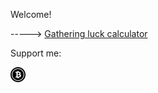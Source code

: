 Welcome!

-----> [Gathering luck calculator](/assets/nw_gathering_luck_calculator.html)

Support me:
<footer>
<a href="https://en.cryptobadges.io/donate/12eAEKU4rgvhLCxvdkxKJYocJdEFRyNrta"  aria-label="{{ site.github.owner_name }}'s bitcoin adress" title="{{ site.github.owner_name }}'s bitcoin adress">
  <svg class="my-svg-icon" xmlns="http://www.w3.org/2000/svg" width="24" height="24" viewBox="0 0 24 24"><path d="M12 2c5.514 0 10 4.486 10 10s-4.486 10-10 10-10-4.486-10-10 4.486-10 10-10zm0-2c-6.627 0-12 5.373-12 12s5.373 12 12 12 12-5.373 12-12-5.373-12-12-12zm-.5 12.497v2.503c1.984 0 3.344-.188 3.344-1.258 0-1.148-1.469-1.245-3.344-1.245zm2.789-2.247c0-1-1.039-1.25-2.789-1.25v2.5c1.105 0 2.789-.078 2.789-1.25zm-2.289-7.25c-4.971 0-9 4.029-9 9s4.029 9 9 9 9-4.029 9-9-4.029-9-9-9zm1 13.5v1.5h-1v-1.511h-.5v1.511h-1v-1.511h-2.484l.25-1.489h.539c.442 0 .695-.425.695-.854v-4.444c0-.416-.242-.702-.683-.702h-.817v-1.5h2.5v-1.5h1v1.5h.5v-1.5h1v1.526c2.158.073 3.012.891 3.257 1.812.29 1.09-.429 2.005-1.046 2.228.75.192 1.789.746 1.789 2.026 0 1.741-1.344 2.908-4 2.908z"/></svg>
</a>
</footer>
